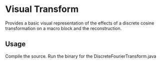 Visual Transform
================

Provides a basic visual representation of the effects of a discrete cosine transformation on a macro block and the reconstruction.

Usage
-----

Compile the source.
Run the binary for the DiscreteFourierTransform.java
